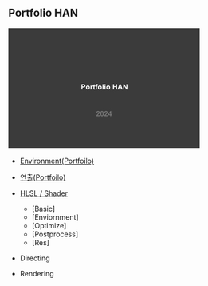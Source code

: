 ## Portfolio HAN
![image](./images/PortfolioHAN_2024_000_resize.jpg)

- [Environment(Portfoilo)](https://github.com/initst/PortfolioHAN_2024/blob/main/Env/Env_index.md)

- [연출(Portfoilo)](https://github.com/initst/PortfolioHAN_2024/blob/main/Directing.md)

- [HLSL / Shader](https://github.com/initst/PortfolioHAN_2024/blob/main/Shader.md)
  - [Basic]
  - [Enviornment]
  - [Optimize]
  - [Postprocess]
  - [Res]

- Directing

- Rendering
